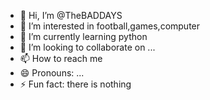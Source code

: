 - 👋 Hi, I’m @TheBADDAYS
- 👀 I’m interested in football,games,computer
- 🌱 I’m currently learning python
- 💞️ I’m looking to collaborate on ...
- 📫 How to reach me 
- 😄 Pronouns: ...
- ⚡ Fun fact: there is nothing

<!---
TheBADDAYS/TheBADDAYS is a ✨ special ✨ repository because its `README.md` (this file) appears on your GitHub profile.
You can click the Preview link to take a look at your changes.
--->
